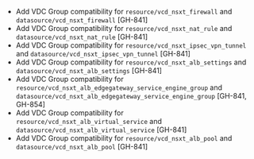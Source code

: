 * Add VDC Group compatibility for `resource/vcd_nsxt_firewall` and `datasource/vcd_nsxt_firewall` [GH-841]
* Add VDC Group compatibility for `resource/vcd_nsxt_nat_rule` and `datasource/vcd_nsxt_nat_rule` [GH-841]
* Add VDC Group compatibility for `resource/vcd_nsxt_ipsec_vpn_tunnel` and `datasource/vcd_nsxt_ipsec_vpn_tunnel` [GH-841]
* Add VDC Group compatibility for `resource/vcd_nsxt_alb_settings` and `datasource/vcd_nsxt_alb_settings` [GH-841]
* Add VDC Group compatibility for `resource/vcd_nsxt_alb_edgegateway_service_engine_group` and `datasource/vcd_nsxt_alb_edgegateway_service_engine_group` [GH-841, GH-854]
* Add VDC Group compatibility for `resource/vcd_nsxt_alb_virtual_service` and `datasource/vcd_nsxt_alb_virtual_service` [GH-841]
* Add VDC Group compatibility for `resource/vcd_nsxt_alb_pool` and `datasource/vcd_nsxt_alb_pool` [GH-841]
